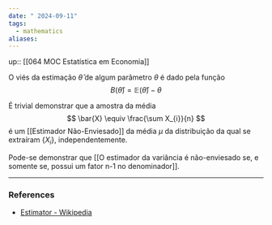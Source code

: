 ```yaml
---
date: " 2024-09-11"
tags:
  - mathematics
aliases:
---
```


up:: [[064 MOC Estatística em Economia]]

O viés da estimação $\hat{\theta}$ de algum parâmetro $\theta$ é dado pela função
$$
B(\hat{\theta}) = \mathbb{E}(\hat{\theta}) - \theta
$$

É trivial demonstrar que a amostra da média
$$
\bar{X} \equiv \frac{\sum X_{i}}{n}
$$
é um [[Estimador Não-Enviesado]] da média $\mu$ da distribuição da qual se extraíram $\{X_i\}$, independentemente.

Pode-se demonstrar que [[O estimador da variância é não-enviesado se, e somente se, possui um fator n-1 no denominador]].


---
### References
- [Estimator - Wikipedia](https://en.wikipedia.org/wiki/Estimator#Bias)
